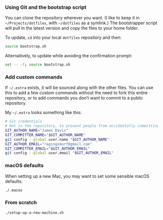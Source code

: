 ### Using Git and the bootstrap script

You can clone the repository wherever you want. (I like to keep it in `~/Projects/dotfiles`, with `~/dotfiles` as a symlink.) The bootstrapper script will pull in the latest version and copy the files to your home folder.


To update, `cd` into your local `dotfiles` repository and then:

```bash
source bootstrap.sh
```

Alternatively, to update while avoiding the confirmation prompt:

```bash
set -- -f; source bootstrap.sh
```

### Add custom commands

If `~/.extra` exists, it will be sourced along with the other files. You can use this to add a few custom commands without the need to fork this entire repository, or to add commands you don’t want to commit to a public repository.

My `~/.extra` looks something like this:

```bash
# Git credentials
# Not in the repository, to prevent people from accidentally committing under my name
GIT_AUTHOR_NAME="James Davis"
GIT_COMMITTER_NAME="$GIT_AUTHOR_NAME"
git config --global user.name "$GIT_AUTHOR_NAME"
GIT_AUTHOR_EMAIL="ragingsmurf@gmail.com"
GIT_COMMITTER_EMAIL="$GIT_AUTHOR_EMAIL"
git config --global user.email "$GIT_AUTHOR_EMAIL"
```

### macOS defaults

When setting up a new Mac, you may want to set some sensible macOS defaults:

```bash
./.macos
```

### From scratch

```bash
./setup-up-a-new-machine.sh
```
